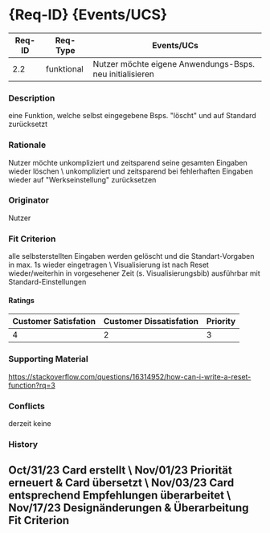 # {Req-ID} {Events/UCS}

| Req-ID | Req-Type | Events/UCs                            		     |
|--------|----------|--------------------------------------------------------|
| 2.2    |funktional|Nutzer möchte eigene Anwendungs-Bsps. neu initialisieren|

### Description
eine Funktion, welche selbst eingegebene Bsps. "löscht" und auf Standard zurücksetzt

### Rationale
Nutzer möchte unkompliziert und zeitsparend seine gesamten Eingaben wieder löschen \\ 
unkompliziert und zeitsparend bei fehlerhaften Eingaben wieder auf "Werkseinstellung" zurücksetzen

### Originator
Nutzer

### Fit Criterion
alle selbsterstellten Eingaben werden gelöscht und die Standart-Vorgaben in max. 1s wieder eingetragen \\ 
Visualisierung ist nach Reset wieder/weiterhin in vorgesehener Zeit (s. Visualisierungsbib) ausführbar mit Standard-Einstellungen

#### Ratings
| Customer Satisfation | Customer Dissatisfation | Priority |
|----------------------|-------------------------|----------|
| 4                    | 2      		 | 3	    |

### Supporting Material
https://stackoverflow.com/questions/16314952/how-can-i-write-a-reset-function?rq=3

### Conflicts
derzeit keine

### History
Oct/31/23 Card erstellt \\ 
Nov/01/23 Priorität erneuert & Card übersetzt \\ 
Nov/03/23 Card entsprechend Empfehlungen überarbeitet \\ 
Nov/17/23 Designänderungen & Überarbeitung Fit Criterion
---
